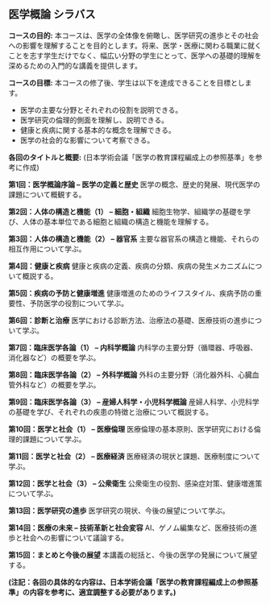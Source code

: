 ## 医学概論 シラバス

**コースの目的:** 本コースは、医学の全体像を俯瞰し、医学研究の進歩とその社会への影響を理解することを目的とします。将来、医学・医療に関わる職業に就くことを志す学生だけでなく、幅広い分野の学生にとって、医学への基礎的理解を深めるための入門的な講義を提供します。

**コースの目標:**  本コースの修了後、学生は以下を達成できることを目標とします。
* 医学の主要な分野とそれぞれの役割を説明できる。
* 医学研究の倫理的側面を理解し、説明できる。
* 健康と疾病に関する基本的な概念を理解できる。
* 医学の社会的な影響について考察できる。


**各回のタイトルと概要:** (日本学術会議「医学の教育課程編成上の参照基準」を参考に作成)

**第1回：医学概論序論 – 医学の定義と歴史**
医学の概念、歴史的発展、現代医学の課題について概観する。

**第2回：人体の構造と機能（1） – 細胞・組織**
細胞生物学、組織学の基礎を学び、人体の基本単位である細胞と組織の構造と機能を理解する。

**第3回：人体の構造と機能（2） – 器官系**
主要な器官系の構造と機能、それらの相互作用について学ぶ。

**第4回：健康と疾病**
健康と疾病の定義、疾病の分類、疾病の発生メカニズムについて概説する。

**第5回：疾病の予防と健康増進**
健康増進のためのライフスタイル、疾病予防の重要性、予防医学の役割について学ぶ。

**第6回：診断と治療**
医学における診断方法、治療法の基礎、医療技術の進歩について学ぶ。

**第7回：臨床医学各論（1） – 内科学概論**
内科学の主要分野（循環器、呼吸器、消化器など）の概要を学ぶ。

**第8回：臨床医学各論（2） – 外科学概論**
外科の主要分野（消化器外科、心臓血管外科など）の概要を学ぶ。

**第9回：臨床医学各論（3） – 産婦人科学・小児科学概論**
産婦人科学、小児科学の基礎を学び、それぞれの疾患の特徴と治療について概説する。

**第10回：医学と社会（1） – 医療倫理**
医療倫理の基本原則、医学研究における倫理的課題について学ぶ。

**第11回：医学と社会（2） – 医療経済**
医療経済の現状と課題、医療制度について学ぶ。

**第12回：医学と社会（3） – 公衆衛生**
公衆衛生の役割、感染症対策、健康増進策について学ぶ。

**第13回：医学研究の進歩**
医学研究の現状、今後の展望について学ぶ。

**第14回：医療の未来 – 技術革新と社会変容**
AI、ゲノム編集など、医療技術の進歩と社会への影響について議論する。

**第15回：まとめと今後の展望**
本講義の総括と、今後の医学の発展について展望する。


**(注記：各回の具体的な内容は、日本学術会議「医学の教育課程編成上の参照基準」の内容を参考に、適宜調整する必要があります。)**
